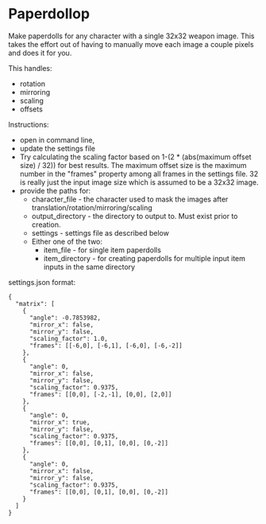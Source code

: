 # Paperdollop

Make paperdolls for any character with a single 32x32 weapon image.
This takes the effort out of having to manually move each image a couple pixels and does it for you.

This handles:
- rotation
- mirroring
- scaling
- offsets

Instructions:
- open in command line,
- update the settings file 
- Try calculating the scaling factor based on 1-(2 * (abs(maximum offset size) / 32)) for best results.
  The maximum offset size is the maximum number in the "frames" property among all frames in the settings file.
  32 is really just the input image size which is assumed to be a 32x32 image.
- provide the paths for:
  - character_file - the character used to mask the images after translation/rotation/mirroring/scaling
  - output_directory - the directory to output to. Must exist prior to creation.
  - settings - settings file as described below
  - Either one of the two:
    - item_file - for single item paperdolls
    - item_directory - for creating paperdolls for multiple input item inputs in the same directory
  

settings.json format: 

    {
      "matrix": [
        {
          "angle": -0.7853982,
          "mirror_x": false,
          "mirror_y": false,
          "scaling_factor": 1.0,
          "frames": [[-6,0], [-6,1], [-6,0], [-6,-2]]
        },
        {
          "angle": 0,
          "mirror_x": false,
          "mirror_y": false,
          "scaling_factor": 0.9375,
          "frames": [[0,0], [-2,-1], [0,0], [2,0]]
        },
        {
          "angle": 0,
          "mirror_x": true,
          "mirror_y": false,
          "scaling_factor": 0.9375,
          "frames": [[0,0], [0,1], [0,0], [0,-2]]
        },
        {
          "angle": 0,
          "mirror_x": false,
          "mirror_y": false,
          "scaling_factor": 0.9375,
          "frames": [[0,0], [0,1], [0,0], [0,-2]]
        }
      ]
    }
